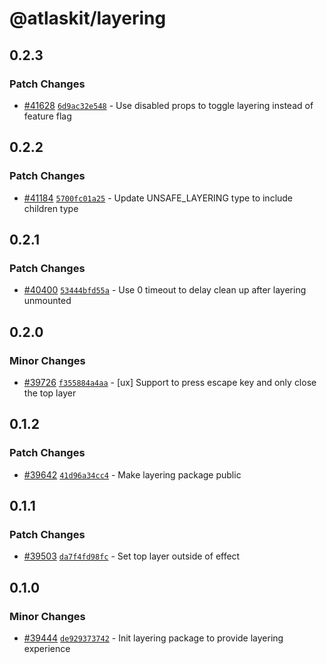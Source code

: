 # @atlaskit/layering

## 0.2.3

### Patch Changes

- [#41628](https://bitbucket.org/atlassian/atlassian-frontend/pull-requests/41628) [`6d9ac32e548`](https://bitbucket.org/atlassian/atlassian-frontend/commits/6d9ac32e548) - Use disabled props to toggle layering instead of feature flag

## 0.2.2

### Patch Changes

- [#41184](https://bitbucket.org/atlassian/atlassian-frontend/pull-requests/41184) [`5700fc01a25`](https://bitbucket.org/atlassian/atlassian-frontend/commits/5700fc01a25) - Update UNSAFE_LAYERING type to include children type

## 0.2.1

### Patch Changes

- [#40400](https://bitbucket.org/atlassian/atlassian-frontend/pull-requests/40400) [`53444bfd55a`](https://bitbucket.org/atlassian/atlassian-frontend/commits/53444bfd55a) - Use 0 timeout to delay clean up after layering unmounted

## 0.2.0

### Minor Changes

- [#39726](https://bitbucket.org/atlassian/atlassian-frontend/pull-requests/39726) [`f355884a4aa`](https://bitbucket.org/atlassian/atlassian-frontend/commits/f355884a4aa) - [ux] Support to press escape key and only close the top layer

## 0.1.2

### Patch Changes

- [#39642](https://bitbucket.org/atlassian/atlassian-frontend/pull-requests/39642) [`41d96a34cc4`](https://bitbucket.org/atlassian/atlassian-frontend/commits/41d96a34cc4) - Make layering package public

## 0.1.1

### Patch Changes

- [#39503](https://bitbucket.org/atlassian/atlassian-frontend/pull-requests/39503) [`da7f4fd98fc`](https://bitbucket.org/atlassian/atlassian-frontend/commits/da7f4fd98fc) - Set top layer outside of effect

## 0.1.0

### Minor Changes

- [#39444](https://bitbucket.org/atlassian/atlassian-frontend/pull-requests/39444) [`de929373742`](https://bitbucket.org/atlassian/atlassian-frontend/commits/de929373742) - Init layering package to provide layering experience
